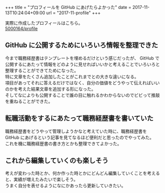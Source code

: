 +++
title = "プロフィールを GitHub にあげたらよかった"
date = 2017-11-13T10:24:04+09:00
url = "2017-11-profile"
+++

実際に作成したプロフィールはこちら。  
[5000164/profile](https://github.com/5000164/profile)

## GitHub に公開するためにいろいろ情報を整理できた

今まで職務経歴書はテンプレートを埋めるだけという感じだったが、 GitHub で公開するにあたって情報をどのように見せればいいかと考えることでいろいろと整理することができてためになった。  
特に文章をたくさん追加したことがこれまでとの大きな違いになる。  
項目があってそれに答えるだけではなく、自分の価値をどうやって伝えればいいのかを考えた結果文章を追加する形になった。  
そしてなによりも公開することで誰の目に触れるかわからないのでビビって推敲を重ねることができた。

## 転職活動をするにあたって職務経歴書を書いていた

職務経歴書をどうやって管理しようかなと考えていた時に、職務経歴書を GitHub にあげるという記事を見てなるほど便利だと思ったのでやってみた。  
これを機に職務経歴書の書き方とかも整理できてよかった。

## これから編集していくのも楽しそう

考えが変わった時とか、何か作った時とかにどんどん編集していくことを考えると、実績が増えたみたいで楽しそう。  
うまく自分を表せるようになにかあったら更新していきたい。
